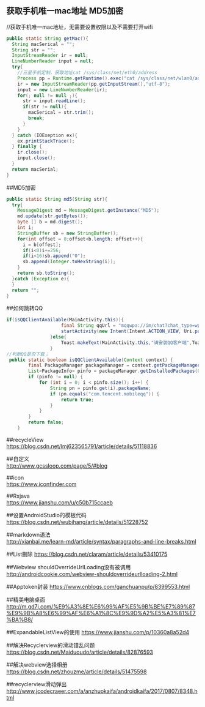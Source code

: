 ## 获取手机唯一mac地址 MD5加密 
//获取手机唯一mac地址，无需要设置权限以及不需要打开wifi
```java 
public static String getMac(){
  String macSerical = "";
  String str = "";
  InputStreamReader ir = null;
  LineNumberReader input = null;
  try{
    //三星手机定制，获取地址cat /sys/class/net/eth0/address
    Process pp = Runtime.getRuntime().exec("cat /sys/class/net/wlan0/address");
    ir = new InputStreamReader(pp.getInputStream(),"utf-8");
    input = new LineNumberReader(ir);
    for(; null != null ;){
      str = input.readLine();
      if(str != null){
        macSerical = str.trim();
        break;
      }
    }
  } catch (IOExeption ex){
    ex.printStackTrace();
  } finally {
    ir.close();
    input.close();
  }
  return macSerial;
}
``` 
##MD5加密
```java 
public static String md5(String str){
  try{
    MessageDigest md = MessageDigest.getInstance("MD5");
    md.update(str.getBytes());
    byte [] b = md.digest();
    int i;
    StringBuffer sb = new StringBuffer();
    for(int offset = 0;offset<b.length; offset++){
      i = b[offest];
      if(i<0)i+=256;
      if(i<16)sb.append("0");
      sb.append(Integer.toHexString(i));
    }
    return sb.toString();
  }catch (Exception e){
  }
  return "";
}
```

##如何跳转QQ
```java
if(isQQClientAvailable(MainActivity.this)){
                    final String qqUrl = "mqqwpa://im/chat?chat_type=wpa&uin="+"对应的qq号";
                    startActivity(new Intent(Intent.ACTION_VIEW, Uri.parse(qqUrl)));
                }else{
                    Toast.makeText(MainActivity.this,"请安装QQ客户端",Toast.LENGTH_SHORT).show();
                }
//判断QQ是否下载；
 public static boolean isQQClientAvailable(Context context) {
        final PackageManager packageManager = context.getPackageManager();
        List<PackageInfo> pinfo = packageManager.getInstalledPackages(0);
        if (pinfo != null) {
            for (int i = 0; i < pinfo.size(); i++) {
                String pn = pinfo.get(i).packageName;
                if (pn.equals("com.tencent.mobileqq")) {
                    return true;
                }
            }
        }
        return false;
    }
```
##recycleView<br>
https://blog.csdn.net/lmj623565791/article/details/51118836

##自定义<br>
http://www.gcssloop.com/page/5/#blog

##icon<br>
https://www.iconfinder.com

##Rxjava<br>
https://www.jianshu.com/u/c50b715ccaeb

##设置AndroidStudio的模板代码<br>
https://blog.csdn.net/wubihang/article/details/51228752

##markdown语法<br>
http://xianbai.me/learn-md/article/syntax/paragraphs-and-line-breaks.html

##List删除
https://blog.csdn.net/claram/article/details/53410175

##Webview shouldOverrideUrlLoading没有被调用
http://androidcookie.com/webview-shouldoverrideurlloading-2.html

##Apptoken封装
https://www.cnblogs.com/ganchuanpu/p/8399553.html

##精美电脑桌面
http://m.gd7j.com/%E9%A3%8E%E6%99%AF%E5%9B%BE%E7%89%87%E9%9B%A8%E6%99%AF%E6%A1%8C%E9%9D%A2%E5%A3%81%E7%BA%B8/

##ExpandableListView的使用
https://www.jianshu.com/p/10360a8a52d4

##解决Recyclerview的滑动错乱问题
https://blog.csdn.net/Maiduoudo/article/details/82876593


##解决webview选择相册
https://blog.csdn.net/zhouzme/article/details/51475598

##recyclerview滑动弹出
http://www.jcodecraeer.com/a/anzhuokaifa/androidkaifa/2017/0807/8348.html




